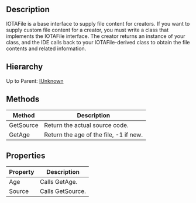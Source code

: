 ## Description

IOTAFile is a base interface to supply file content for creators. If you want to supply custom file content for a creator, you must write a class that implements the IOTAFile interface. The creator returns an instance of your class, and the IDE calls back to your IOTAFile-derived class to obtain the file contents and related information.

## Hierarchy

Up to Parent: [IUnknown](IUnknown)

## Methods 
| Method | Description |
| ------------- | ------------- |
| GetSource | Return the actual source code. |
| GetAge | Return the age of the file, -1 if new. |

## Properties

| Property | Description |
| ------------- | ------------- |
| Age | Calls GetAge. | 
| Source | Calls GetSource. |
